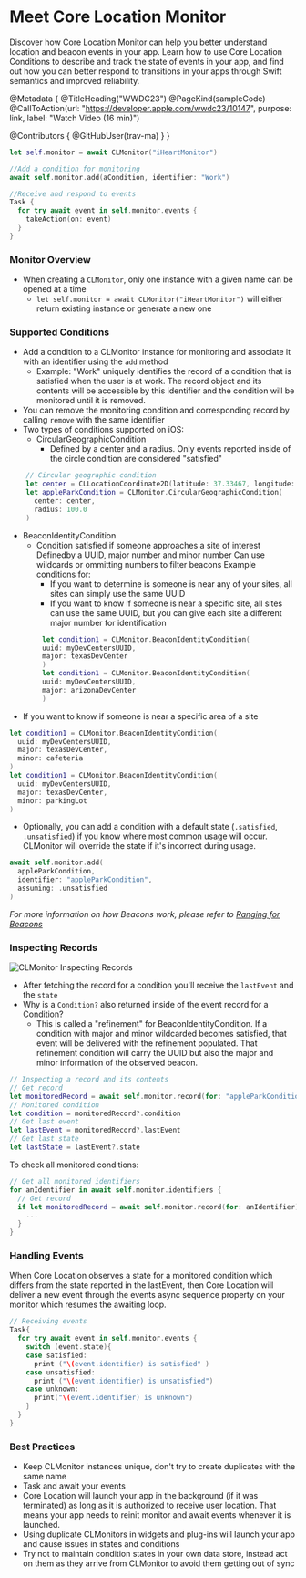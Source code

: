 # Meet Core Location Monitor

Discover how Core Location Monitor can help you better understand location and beacon events in your app. Learn how to use Core Location Conditions to describe and track the state of events in your app, and find out how you can better respond to transitions in your apps through Swift semantics and improved reliability.

@Metadata {
   @TitleHeading("WWDC23")
   @PageKind(sampleCode)
   @CallToAction(url: "https://developer.apple.com/wwdc23/10147", purpose: link, label: "Watch Video (16 min)")

   @Contributors {
      @GitHubUser(trav-ma)
   }
}




```swift
let self.monitor = await CLMonitor("iHeartMonitor")

//Add a condition for monitoring
await self.monitor.add(aCondition, identifier: "Work")

//Receive and respond to events
Task {
  for try await event in self.monitor.events {
    takeAction(on: event)
  }
}
```

### Monitor Overview

- When creating a `CLMonitor`, only one instance with a given name can be opened at a time
  -  `let self.monitor = await CLMonitor("iHeartMonitor")` will either return existing instance or generate a new one

### Supported Conditions

- Add a condition to a CLMonitor instance for monitoring and associate it with an identifier using the `add` method
  - Example: "Work" uniquely identifies the record of a condition that is satisfied when the user is at work. The record object and its contents will be accessible by this identifier and the condition will be monitored until it is removed.
- You can remove the monitoring condition and corresponding record by calling `remove` with the same identifier
- Two types of conditions supported on iOS:
  - CircularGeographicCondition
    - Defined by a center and a radius. Only events reported inside of the circle condition are considered "satisfied"

```swift
    // Circular geographic condition
    let center = CLLocationCoordinate2D(latitude: 37.33467, longitude: -122.00898)
    let appleParkCondition = CLMonitor.CircularGeographicCondition(
      center: center,
      radius: 100.0
    )
```

- BeaconIdentityCondition  
    - Condition satisfied if someone approaches a site of interest
        Definedby a UUID, major number and minor number
        Can use wildcards or ommitting numbers to filter beacons
        Example conditions for:
        - If you want to determine is someone is near any of your sites, all sites can simply use the same UUID
        - If you want to know if someone is near a specific site, all sites can use the same UUID, but you can give each site a different major number for identification

```swift
        let condition1 = CLMonitor.BeaconIdentityCondition(
        uuid: myDevCentersUUID,
        major: texasDevCenter
        )
        let condition1 = CLMonitor.BeaconIdentityCondition(
        uuid: myDevCentersUUID,
        major: arizonaDevCenter
        )
```

- If you want to know if someone is near a specific area of a site
```swift
let condition1 = CLMonitor.BeaconIdentityCondition(
  uuid: myDevCentersUUID,
  major: texasDevCenter,
  minor: cafeteria
)
let condition1 = CLMonitor.BeaconIdentityCondition(
  uuid: myDevCentersUUID,
  major: texasDevCenter,
  minor: parkingLot
)
```

- Optionally, you can add a condition with a default state (`.satisfied`, `.unsatisfied`) if you know where most common usage will occur. CLMonitor will override the state if it's incorrect during usage.

```swift
await self.monitor.add(
  appleParkCondition,
  identifier: "appleParkCondition",
  assuming: .unsatisfied
)
```

*For more information on how Beacons work, please refer to [Ranging for Beacons](https://developer.apple.com/documentation/corelocation/ranging_for_beacons)*

### Inspecting Records

![CLMonitor Inspecting Records][10147-inspecting-records]

- After fetching the record for a condition you'll receive the `lastEvent` and the `state`
- Why is a `Condition?` also returned inside of the event record for a Condition?
  - This is called a "refinement" for BeaconIdentityCondition. If a condition with major and minor wildcarded becomes satisfied, that event will be delivered with the refinement populated. That refinement condition will carry the UUID but also the major and minor information of the observed beacon.

```swift
// Inspecting a record and its contents
// Get record
let monitoredRecord = await self.monitor.record(for: "appleParkCondition")
// Monitored condition
let condition = monitoredRecord?.condition
// Get last event
let lastEvent = monitoredRecord?.lastEvent
// Get last state
let lastState = lastEvent?.state
```

To check all monitored conditions:

```swift
// Get all monitored identifiers
for anIdentifier in await self.monitor.identifiers {
  // Get record
  if let monitoredRecord = await self.monitor.record(for: anIdentifier) {
    ...
  }
}
```

### Handling Events

When Core Location observes a state for a monitored condition which differs from the state reported in the lastEvent, then Core Location will deliver a new event through the events async sequence property on your monitor which resumes the awaiting loop.

```swift
// Receiving events
Task{
  for try await event in self.monitor.events {
    switch (event.state){
    case satisfied:
      print ("\(event.identifier) is satisfied" )
    case unsatisfied:
      print ("\(event.identifier) is unsatisfied")
    case unknown:
      print("\(event.identifier) is unknown")
    }
  }
}
```

### Best Practices

- Keep CLMonitor instances unique, don't try to create duplicates with the same name
- Task and await your events
- Core Location will launch your app in the background (if it was terminated) as long as it is authorized to receive user location. That means your app needs to reinit monitor and await events whenever it is launched.
- Using duplicate CLMonitors in widgets and plug-ins will launch your app and cause issues in states and conditions
- Try not to maintain condition states in your own data store, instead act on them as they arrive from CLMonitor to avoid them getting out of sync

[10147-inspecting-records]: WWDC23-10147-CLMonitorInspectingRecords
